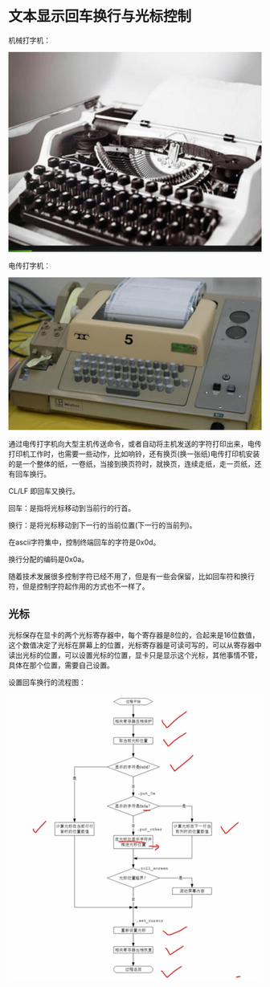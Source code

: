 # 文本显示回车换行与光标控制

机械打字机：

![image-20210508161520649](./images/image-20210508161520649.png)

电传打字机：

![image-20210508161629108](./images/image-20210508161629108.png)

通过电传打字机向大型主机传送命令，或者自动将主机发送的字符打印出来，电传打印机工作时，也需要一些动作，比如响铃，还有换页(换一张纸)电传打印机安装的是一个整体的纸，一卷纸，当接到换页符时，就换页，连续走纸，走一页纸，还有回车换行。



CL/LF 即回车又换行。

回车：是指将光标移动到当前行的行首。

换行：是将光标移动到下一行的当前位置(下一行的当前列)。

在ascii字符集中，控制终端回车的字符是0x0d。

换行分配的编码是0x0a。

随着技术发展很多控制字符已经不用了，但是有一些会保留，比如回车符和换行符，但是控制字符起作用的方式也不一样了。

## 光标

光标保存在显卡的两个光标寄存器中，每个寄存器是8位的，合起来是16位数值，这个数值决定了光标在屏幕上的位置，光标寄存器是可读可写的，可以从寄存器中读出光标的位置，可以设置光标的位置，显卡只是显示这个光标，其他事情不管，具体在那个位置，需要自己设置。

设置回车换行的流程图：

![image-20210508164717671](./images/image-20210508164717671.png)


